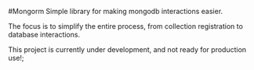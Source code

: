 #Mongorm
Simple library for making mongodb interactions easier.

The focus is to simplify the entire process, from collection registration to database interactions.

This project is currently under development, and not ready for production use!;
